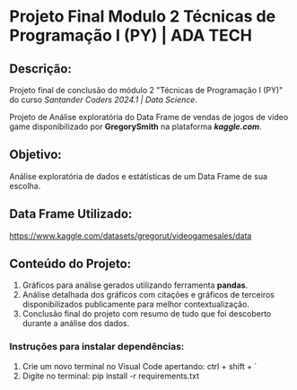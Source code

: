 # Projeto Final Modulo 2 Técnicas de Programação I (PY) | ADA TECH

## Descrição:
Projeto final de conclusão do módulo 2 "Técnicas de Programação I (PY)"
do curso *Santander Coders 2024.1 | Data Science*.

Projeto de Análise exploratória do Data Frame de vendas de jogos de video game
disponibilizado por **GregorySmith** na plataforma ***kaggle.com***.

## Objetivo:
Análise exploratória de dados e estátisticas de um Data Frame de sua escolha. 

## Data Frame Utilizado:
https://www.kaggle.com/datasets/gregorut/videogamesales/data

## Conteúdo do Projeto:
1) Gráficos para análise gerados utilizando ferramenta **pandas**.
2) Análise detalhada dos gráficos com citações e gráficos de terceiros disponibilizados publicamente para melhor contextualização.
3) Conclusão final do projeto com resumo de tudo que foi descoberto durante a análise dos dados.

### Instruções para instalar dependências:

1) Crie um novo terminal no Visual Code apertando: ctrl + shift + `
2) Digite no terminal: pip install -r requirements.txt
